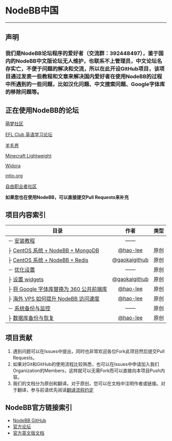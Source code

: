 # NodeBB中国

---

## 声明

### 我们是NodeBB论坛程序的爱好者（交流群：392448497），鉴于国内的NodeBB中文版论坛无人维护，也联系不上管理员，中文论坛名存实亡，不便于问题的解决和交流，所以在此开设GitHub项目，该项目通过发表一些教程和文章来解决国内爱好者在使用NodeBB的过程中所遇到的一些问题，比如汉化问题、中文搜索问题、Google字体库的移除问题等。

## 正在使用NodeBB的论坛

[萌梦社区](http://qtdream.com/ "萌梦社区")

[EFL Club 英语学习论坛](http://forum.eflclub.me/ "EFL Club")

[羊毛界](http://yangmaojie.com "羊毛界")

[Minecraft Lightweight](http://mc.soaryun.com/ "Minecraft Lightweight")

[Widora](http://sns.widora.io "Widora")

[intio.org](http://intio.org/ "intio.org")

[自由职业者社区](https://v2mm.tech/categories/ "v2mm")

**如果您也在使用NodeBB，可以直接提交Pull Requests来补充**

## 项目内容索引

| 目录                                       |                    作者                    | 类型   |
| ---------------------------------------- | :--------------------------------------: | ---- |
| － [安装教程](安装教程/)                          |                    ——                    |      |
| ├ [CentOS 系统 + NodeBB + MongoDB](安装教程/CentOS+NodeBB+MongoDB.md) |  [@hao-lee](https://github.com/hao-lee)  | 原创   |
| ├ [CentOS 系统 + NodeBB + Redis](安装教程/CentOS+NodeBB+Redis.md) | [@gaokaigithub](https://github.com/gaokaigithub) | 原创   |
| － [优化设置](优化设置/)                          |                    ——                    | 原创   |
| ├ [设置 widgets](优化设置/设置widgets.md)        | [@gaokaigithub](https://github.com/gaokaigithub) | 原创   |
| ├ [将 Google 字体库替换为 360 公共前端库](优化设置/将Google字体库替换为360公共前端库.md) |  [@hao-lee](https://github.com/hao-lee)  | 原创   |
| ├ [海外 VPS 如何提升 NodeBB 访问速度](优化设置/海外VPS如何提升NodeBB访问速度.md) |  [@hao-lee](https://github.com/hao-lee)  | 原创   |
| － [系统备份与监控](系统备份与监控/)                    |                    ——                    | 原创   |
| ├ [数据库备份与恢复](系统备份与监控/数据库备份与恢复.md)        |  [@hao-lee](https://github.com/hao-lee)  | 原创   |


## 项目贡献

1. 遇到问题可以在Issues中提出，同时也非常欢迎各位Fork此项目然后提交Pull Requests。
2. 如果对Git和GitHub的使用流程比较熟悉，也可以在Issues中申请加入我们Organization的Members，这样就可以无需Fork而可以直接向本项目Push内容。
3. 我们的文档分为原创和翻译。对于原创，您可以在文档中注明作者或链接。对于翻译，参与前请优先阅读[翻译流程约定](官方教程翻译/翻译流程约定.md)

## NodeBB官方链接索引

* [NodeBB GitHub](https://github.com/NodeBB/NodeBB)
* [官方论坛](https://community.nodebb.org/)
* [官方英文版文档](https://docs.nodebb.org/en/latest/)
